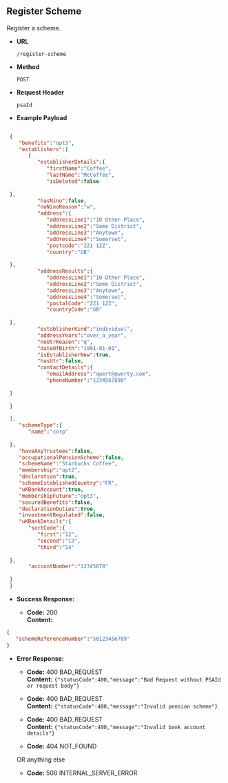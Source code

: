 Register Scheme
-----------------------
Register a scheme.

* **URL**

  `/register-scheme`

* **Method**

  `POST`

*  **Request Header**
    
   `psaId`

* **Example Payload**

```json

 {
    "benefits":"opt3",
    "establishers":[
       {
          "establisherDetails":{
             "firstName":"Coffee",
             "lastName":"McCoffee",
             "isDeleted":false
          
 },
          "hasNino":false,
          "noNinoReason":"w",
          "address":{
             "addressLine1":"10 Other Place",
             "addressLine2":"Some District",
             "addressLine3":"Anytown",
             "addressLine4":"Somerset",
             "postcode":"ZZ1 1ZZ",
             "country":"GB"
          
 },
          "addressResults":{
             "addressLine1":"10 Other Place",
             "addressLine2":"Some District",
             "addressLine3":"Anytown",
             "addressLine4":"Somerset",
             "postalCode":"ZZ1 1ZZ",
             "countryCode":"GB"
          
 },
          "establisherKind":"individual",
          "addressYears":"over_a_year",
          "noUtrReason":"q",
          "dateOfBirth":"1991-01-01",
          "isEstablisherNew":true,
          "hasUtr":false,
          "contactDetails":{
             "emailAddress":"qwert@qwerty.com",
             "phoneNumber":"1234567890"
          
 }
       
 }
    
 ],
    "schemeType":{
       "name":"corp"
    
 },
    "haveAnyTrustees":false,
    "occupationalPensionScheme":false,
    "schemeName":"Starbucks Coffee",
    "membership":"opt2",
    "declaration":true,
    "schemeEstablishedCountry":"FR",
    "uKBankAccount":true,
    "membershipFuture":"opt3",
    "securedBenefits":false,
    "declarationDuties":true,
    "investmentRegulated":false,
    "uKBankDetails":{
       "sortCode":{
          "first":"12",
          "second":"13",
          "third":"14"
       
 },
       "accountNumber":"12345678"
    
 }
 }

```

* **Success Response:**

  * **Code:** 200 <br />
    **Content:**

```json
{
   "schemeReferenceNumber":"S0123456789"
}
```

* **Error Response:**

  * **Code:** 400 BAD_REQUEST <br />
    **Content:** `{"statusCode":400,"message":"Bad Request without PSAId or request body"}`

  * **Code:** 400 BAD_REQUEST <br />
    **Content:** `{"statusCode":400,"message":"Invalid pension scheme"}`
    
  * **Code:** 400 BAD_REQUEST <br />
    **Content:** `{"statusCode":400,"message":"Invalid bank account details"}`
    
  * **Code:** 404 NOT_FOUND <br />

  OR anything else

  * **Code:** 500 INTERNAL_SERVER_ERROR <br />
